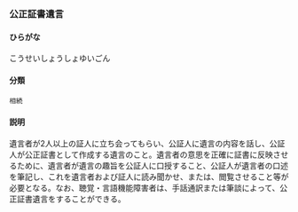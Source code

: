 <div style="display:none;">

## [あ行](securities-terms?id=あ行)
## [か行](securities-terms?id=か行)

</div>

### 公正証書遺言

#### ひらがな

こうせいしょうしょゆいごん

#### 分類

`相続`

#### 説明

遺言者が2人以上の証人に立ち会ってもらい、公証人に遺言の内容を話し、公証人が公正証書として作成する遺言のこと。遺言者の意思を正確に証書に反映させるために、遺言者が遺言の趣旨を公証人に口授すること、公証人が遺言者の口述を筆記し、これを遺言者および証人に読み聞かせ、または、閲覧させること等が必要となる。なお、聴覚・言語機能障害者は、手話通訳または筆談によって、公正証書遺言をすることができる。

<div style="display:none;">

## [さ行](securities-terms?id=さ行)
## [た行](securities-terms?id=た行)
## [な行](securities-terms?id=な行)
## [は行](securities-terms?id=は行)
## [ま行](securities-terms?id=ま行)
## [や行](securities-terms?id=や行)
## [ら行](securities-terms?id=ら行)
## [わ行](securities-terms?id=わ行)
## [英数字・記号](securities-terms?id=英数字・記号)

</div>

